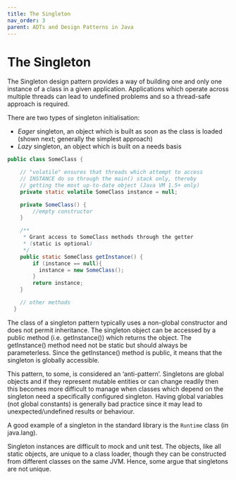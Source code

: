 ```yaml
---
title: The Singleton
nav_order: 3
parent: ADTs and Design Patterns in Java
---
```


# The Singleton

The Singleton design pattern provides a way of building one and only one instance of a class in a given application. Applications which operate across multiple threads can lead to undefined problems and so a thread-safe approach is required.

There are two types of singleton initialisation:

- _Eager_ singleton, an object which is built as soon as the class is loaded (shown next; generally the simplest approach)
- _Lazy_ singleton, an object which is built on a needs basis

```java
public class SomeClass {

    // "volatile" ensures that threads which attempt to access 
    // INSTANCE do so through the main() stack only, thereby 
    // getting the most up-to-date object (Java VM 1.5+ only)
    private static volatile SomeClass instance = null;

    private SomeClass() {
        //empty constructor
    }

    /**
     * Grant access to SomeClass methods through the getter
     * (static is optional)
     */
    public static SomeClass getInstance() {
        if (instance == null){
          instance = new SomeClass();
        }
        return instance;
    }

    // other methods
  }
```

The class of a singleton pattern typically uses a non-global constructor and does not permit inheritance. The singleton object can be accessed by a public method (i.e. getInstance()) which returns the object. The getInstance() method need not be static but should always be parameterless. Since the getInstance() method is public, it means that the singleton is globally accessible.

This pattern, to some, is considered an ‘anti-pattern’. Singletons are global objects and if they represent mutable entities or can change readily then this becomes more difficult to manage when classes which depend on the singleton need a specifically configured singleton. Having global variables (not global constants) is generally bad practice since it may lead to unexpected/undefined results or behaviour.

A good example of a singleton in the standard library is the ```Runtime``` class (in java.lang).

Singleton instances are difficult to mock and unit test. The objects, like all static objects, are unique to a class loader, though they can be constructed from different classes on the same JVM. Hence, some argue that singletons are not unique.
